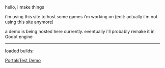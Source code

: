 hello, i make things

i'm using this site to host some games i'm working on (edit: actually i'm not using this site anymore)

a demo is being hosted here currently. eventually i'll probably remake it in Godot engine

---

loaded builds:

[PortalsTest Demo](https://akhcade.github.io/PortalsTest/index.html)
